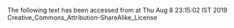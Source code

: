 The following text has been accessed from at Thu Aug 8 23:15:02 IST 2019
Creative_Commons_Attribution-ShareAlike_License
